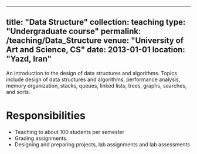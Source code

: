 
---
title: "Data Structure"
collection: teaching
type: "Undergraduate course"
permalink: /teaching/Data_Structure
venue: "University of Art and Science, CS"
date: 2013-01-01
location: "Yazd, Iran"
---

An introduction to the design of data structures and algorithms. Topics include design of data structures and algorithms, performance analysis, memory organization, stacks, queues, linked lists, trees, graphs, searches, and sorts. 

Responsibilities 
======
* Teaching to about 100 students per semester
* Grading assignments.
* Designing and preparing projects, lab assignments and lab assessments

